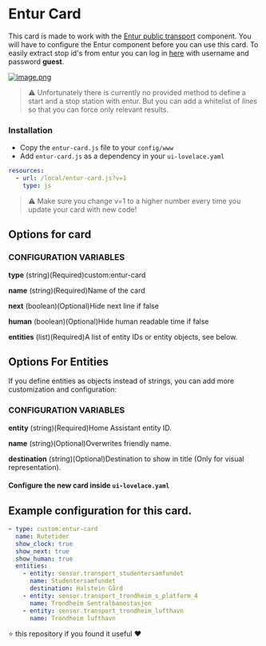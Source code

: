 # Entur Card
This card is made to work with the [Entur public transport](https://www.home-assistant.io/components/sensor.entur_public_transport/) component. You will have to configure the Entur component before you can use this card.
To easily extract stop id's from entur you can log in [here](https://stoppested.entur.org) with username and password **guest**.


[![image.png](https://i.postimg.cc/7ZZ8W6gD/image.png)](https://postimg.cc/fJpr3M2g)

>⚠️ Unfortunately there is currently no provided method to define a start and a stop station with entur. But you can add a whitelist of *lines* so that you can force only relevant results.

### Installation

- Copy the `entur-card.js` file to your `config/www`
- Add `entur-card.js` as a dependency in your `ui-lovelace.yaml`

```yaml
resources:
  - url: /local/entur-card.js?v=1
    type: js
```

>⚠️ Make sure you change v=1 to a higher number every time you update your card with new code!

## Options for card

### CONFIGURATION VARIABLES
**type**
(string)(Required)custom:entur-card

**name**
(string)(Required)Name of the card

**next**
(boolean)(Optional)Hide next line if false

**human**
(boolean)(Optional)Hide human readable time if false

**entities**
(list)(Required)A list of entity IDs or entity objects, see below.

## Options For Entities
If you define entities as objects instead of strings, you can add more customization and configuration:

### CONFIGURATION VARIABLES
**entity**
(string)(Required)Home Assistant entity ID.

**name**
(string)(Optional)Overwrites friendly name.

**destination**
(string)(Optional)Destination to show in title (Only for visual representation).


#### Configure the new card inside `ui-lovelace.yaml`

## Example configuration for this card.
```yaml
- type: custom:entur-card
  name: Rutetider
  show_clock: true
  show_next: true
  show_human: true
  entities:
    - entity: sensor.transport_studentersamfundet
      name: Studentersamfundet
      destination: Halstein Gård
    - entity: sensor.transport_trondheim_s_platform_4
      name: Trondheim Sentralbanestasjon
    - entity: sensor.transport_trondheim_lufthavn
      name: Trondheim lufthavn
```

⭐️ this repository if you found it useful ❤️
